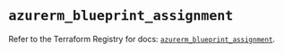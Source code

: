 # `azurerm_blueprint_assignment`

Refer to the Terraform Registry for docs: [`azurerm_blueprint_assignment`](https://registry.terraform.io/providers/hashicorp/azurerm/4.19.0/docs/resources/blueprint_assignment).
